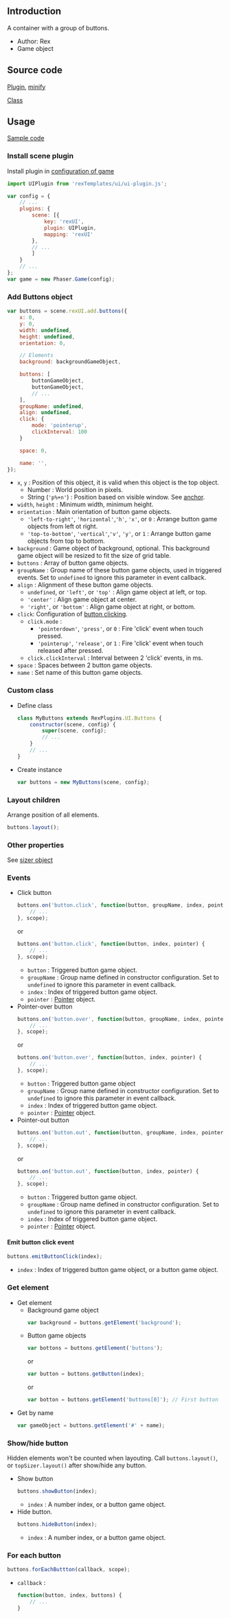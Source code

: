 ## Introduction

A container with a group of buttons.

- Author: Rex
- Game object

## Source code

[Plugin](https://github.com/rexrainbow/phaser3-rex-notes/blob/master/templates/ui/ui-plugin.js), [minify](https://github.com/rexrainbow/phaser3-rex-notes/blob/master/plugins/dist/rexuiplugin.min.js)

[Class](https://github.com/rexrainbow/phaser3-rex-notes/blob/master/templates/ui/buttons/Buttons.js)

## Usage

[Sample code](https://github.com/rexrainbow/phaser3-rex-notes/tree/master/examples/ui-buttons)

### Install scene plugin

Install plugin in [configuration of game](game.md#configuration)

```javascript
import UIPlugin from 'rexTemplates/ui/ui-plugin.js';

var config = {
    // ...
    plugins: {
        scene: [{
            key: 'rexUI',
            plugin: UIPlugin,
            mapping: 'rexUI'
        },
        // ...
        ]
    }
    // ...
};
var game = new Phaser.Game(config);
```

### Add Buttons object

```javascript
var buttons = scene.rexUI.add.buttons({
    x: 0,
    y: 0,
    width: undefined,
    height: undefined,
    orientation: 0,

    // Elements
    background: backgroundGameObject,

    buttons: [
        buttonGameObject,
        buttonGameObject,
        // ...
    ],
    groupName: undefined,
    align: undefined,
    click: {
        mode: 'pointerup',
        clickInterval: 100
    }

    space: 0,

    name: '',
});
```

- `x`, `y` : Position of this object, it is valid when this object is the top object.
    - Number : World position in pixels.
    - String (`'p%+n'`) : Position based on visible window. See [anchor](anchor.md#create-instance).
- `width`, `height` : Minimum width, minimum height.
- `orientation` : Main orientation of button game objects.
    - `'left-to-right'`, `'horizontal'`,`'h'`, `'x'`, or `0` : Arrange button game objects from left ot right.
    - `'top-to-bottom'`, `'vertical'`,`'v'`, `'y'`, or `1` : Arrange button game objects from top to bottom.
- `background` : Game object of background, optional. This background game object will be resized to fit the size of grid table.
- `buttons` : Array of button game objects.
- `groupName` : Group name of these button game objects, used in triggered events. Set to `undefined` to ignore this parameter in event callback.
- `align` : Alignment of these button game objects.
    - `undefined`, or `'left'`, or `'top'` : Align game object at left, or top.
    - `'center'` : Align game object at center.
    - `'right'`, or `'bottom'` : Align game object at right, or bottom.
- `click`: Configuration of [button clicking](button.md).
    - `click.mode` :
        - `'pointerdown'`, `'press'`, or `0` : Fire 'click' event when touch pressed.
        - `'pointerup'`, `'release'`, or `1` : Fire 'click' event when touch released after pressed.
    - `click.clickInterval` : Interval between 2 'click' events, in ms.
- `space` : Spaces between 2 button game objects.
- `name` : Set name of this button game objects.

### Custom class

- Define class
    ```javascript
    class MyButtons extends RexPlugins.UI.Buttons {
        constructor(scene, config) {
            super(scene, config);
            // ...
        }
        // ...
    }
    ```
- Create instance
    ```javascript
    var buttons = new MyButtons(scene, config);
    ```

### Layout children

Arrange position of all elements.

```javascript
buttons.layout();
```

### Other properties

See [sizer object](ui-sizer.md)

### Events

- Click button
    ```javascript
    buttons.on('button.click', function(button, groupName, index, pointer) {
        // ...
    }, scope);
    ```
    or
    ```javascript
    buttons.on('button.click', function(button, index, pointer) {
        // ...
    }, scope);
    ```
    - `button` : Triggered button game object.
    - `groupName` : Group name defined in constructor configuration. Set to `undefined` to ignore this parameter in event callback.
    - `index` : Index of triggered button game object.
    - `pointer` : [Pointer](touchevents.md#properties-of-point) object.
- Pointer-over button
    ```javascript
    buttons.on('button.over', function(button, groupName, index, pointer) {
        // ...
    }, scope);
    ```
    or
    ```javascript
    buttons.on('button.over', function(button, index, pointer) {
        // ...
    }, scope);
    ```
    - `button` : Triggered button game object
    - `groupName` : Group name defined in constructor configuration. Set to `undefined` to ignore this parameter in event callback.
    - `index` : Index of triggered button game object.
    - `pointer` : [Pointer](touchevents.md#properties-of-point) object.
- Pointer-out button
    ```javascript
    buttons.on('button.out', function(button, groupName, index, pointer) {
        // ...
    }, scope);
    ```
    or
    ```javascript
    buttons.on('button.out', function(button, index, pointer) {
        // ...
    }, scope);
    ```
    - `button` : Triggered button game object.
    - `groupName` : Group name defined in constructor configuration. Set to `undefined` to ignore this parameter in event callback.
    - `index` : Index of triggered button game object.
    - `pointer` : [Pointer](touchevents.md#properties-of-point) object.

#### Emit button click event

```javascript
buttons.emitButtonClick(index);
```

- `index` : Index of triggered button game object, or a button game object.

### Get element

- Get element
    - Background game object
        ```javascript
        var background = buttons.getElement('background');
        ```
    - Button game objects
        ```javascript
        var bottons = buttons.getElement('buttons');
        ```
        or
        ```javascript
        var button = buttons.getButton(index);
        ```
        or
        ```javascript
        var botton = buttons.getElement('buttons[0]'); // First button
        ```
- Get by name
    ```javascript
    var gameObject = buttons.getElement('#' + name);
    ```

### Show/hide button

Hidden elements won't be counted when layouting. 
Call `buttons.layout()`, or `topSizer.layout()` after show/hide any button.

- Show button
    ```javascript
    buttons.showButton(index);
    ```
    - `index` : A number index, or a button game object.
- Hide button.
    ```javascript
    buttons.hideButton(index);
    ```
    - `index` : A number index, or a button game object.

### For each button

```javascript
buttons.forEachButtton(callback, scope);
```

- `callback` : 
    ```javascript
    function(button, index, buttons) {
        // ...
    }
    ```
